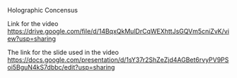 Holographic Concensus

Link for the video
https://drive.google.com/file/d/14BqxQkMulDrCqWEXhttJsGQVm5cniZvK/view?usp=sharing

The link for the slide used in the video 
https://docs.google.com/presentation/d/1sY37r2ShZeZjd4AGBet6rvyPV9PSoi5BguN4kS7dbbc/edit?usp=sharing
